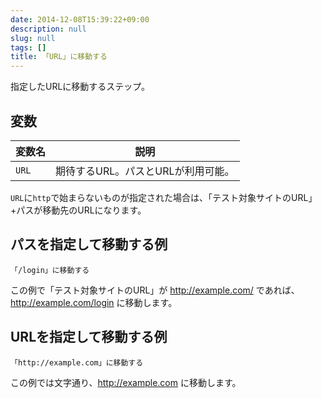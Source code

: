```yaml
---
date: 2014-12-08T15:39:22+09:00
description: null
slug: null
tags: []
title: 「URL」に移動する
---
```


指定したURLに移動するステップ。

## 変数

変数名 | 説明
------|---------
`URL` | 期待するURL。パスとURLが利用可能。

`URL`に`http`で始まらないものが指定された場合は、「テスト対象サイトのURL」+パスが移動先のURLになります。

## パスを指定して移動する例

```
「/login」に移動する
```

この例で「テスト対象サイトのURL」が http://example.com/ であれば、 http://example.com/login に移動します。

## URLを指定して移動する例


```
「http://example.com」に移動する
```

この例では文字通り、http://example.com に移動します。
